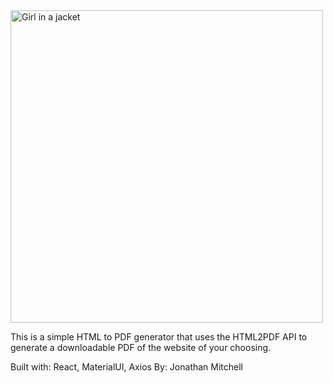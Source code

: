 <img src="https://imgur.com/hz50o4M" alt="Girl in a jacket" width="500" height="auto">

This is a simple HTML to PDF generator that uses the HTML2PDF API to generate a downloadable PDF of the website of your choosing.

Built with: React, MaterialUI, Axios
By: Jonathan Mitchell
